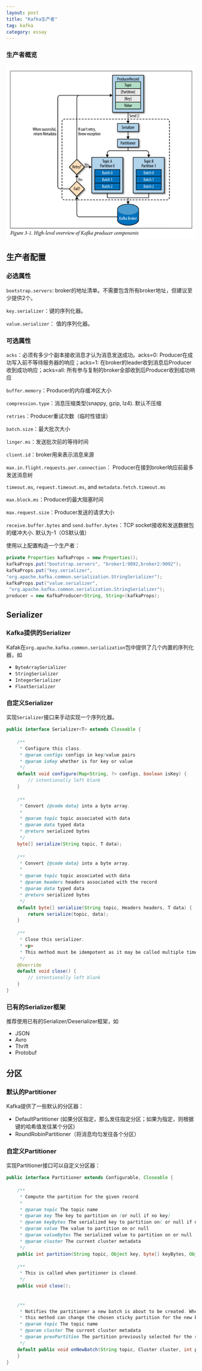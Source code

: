 ```yaml
---
layout: post
title: "Kafka生产者"
tag: kafka
category: essay
---
```


### 生产者概览

![Overview of Kafka Producer](\assets\kafka_1.png)

## 生产者配置

### 必选属性

`bootstrap.servers`: broker的地址清单。不需要包含所有broker地址，但建议至少提供2个。

`key.serializer`：键的序列化器。

`value.serializer`： 值的序列化器。

### 可选属性

`acks`：必须有多少个副本接收消息才认为消息发送成功。acks=0: Producer在成功写入前不等待服务器的响应；acks=1: 在broker的leader收到消息后Producer收到成功响应；acks=all: 所有参与复制的broker全部收到后Producer收到成功响应

`buffer.memory`：Producer的内存缓冲区大小

`compression.type`：消息压缩类型(snappy, gzip, lz4). 默认不压缩

`retries`：Producer重试次数（临时性错误）

`batch.size`：最大批次大小

`linger.ms`：发送批次前的等待时间

`client.id`：broker用来表示消息来源

`max.in.flight.requests.per.connection`： Producer在接到broker响应前最多发送消息树

`timeout.ms`, `request.timeout.ms`, and `metadata.fetch.timeout.ms`

`max.block.ms`：Producer的最大阻塞时间

`max.request.size`：Producer发送的请求大小

`receive.buffer.bytes` and `send.buffer.bytes`：TCP socket接收和发送数据包的缓冲大小. 默认为-1（OS默认值）

使用以上配置构造一个生产者：

```java
private Properties kafkaProps = new Properties(); 
kafkaProps.put("bootstrap.servers", "broker1:9092,broker2:9092");
kafkaProps.put("key.serializer", 
"org.apache.kafka.common.serialization.StringSerializer"); 
kafkaProps.put("value.serializer",
 "org.apache.kafka.common.serialization.StringSerializer");
producer = new KafkaProducer<String, String>(kafkaProps);
```

## Serializer

### Kafka提供的Serializer

Kafak在`org.apache.kafka.common.serialization`包中提供了几个内置的序列化器，如

- `ByteArraySerializer`
- `StringSerializer`
- `IntegerSerializer`
- `FloatSerializer`

### 自定义Serializer

实现`Serializer`接口来手动实现一个序列化器。

```java
public interface Serializer<T> extends Closeable {

    /**
     * Configure this class.
     * @param configs configs in key/value pairs
     * @param isKey whether is for key or value
     */
    default void configure(Map<String, ?> configs, boolean isKey) {
        // intentionally left blank
    }

    /**
     * Convert {@code data} into a byte array.
     *
     * @param topic topic associated with data
     * @param data typed data
     * @return serialized bytes
     */
    byte[] serialize(String topic, T data);

    /**
     * Convert {@code data} into a byte array.
     *
     * @param topic topic associated with data
     * @param headers headers associated with the record
     * @param data typed data
     * @return serialized bytes
     */
    default byte[] serialize(String topic, Headers headers, T data) {
        return serialize(topic, data);
    }

    /**
     * Close this serializer.
     * <p>
     * This method must be idempotent as it may be called multiple times.
     */
    @Override
    default void close() {
        // intentionally left blank
    }
}
```

### 已有的Serializer框架

推荐使用已有的Serializer/Deserializer框架，如

- JSON
- Avro
- Thrift
- Protobuf

## 分区

### 默认的Partitioner

Kafka提供了一些默认的分区器：

- DefaultPartitioner (如果分区指定，那么发往指定分区；如果为指定，则根据键的哈希值发往某个分区)
- RoundRobinPartitioner（将消息均匀发往各个分区）

### 自定义Partitioner

实现Partitioner接口可以自定义分区器：

```java
public interface Partitioner extends Configurable, Closeable {

    /**
     * Compute the partition for the given record.
     *
     * @param topic The topic name
     * @param key The key to partition on (or null if no key)
     * @param keyBytes The serialized key to partition on( or null if no key)
     * @param value The value to partition on or null
     * @param valueBytes The serialized value to partition on or null
     * @param cluster The current cluster metadata
     */
    public int partition(String topic, Object key, byte[] keyBytes, Object value, byte[] valueBytes, Cluster cluster);

    /**
     * This is called when partitioner is closed.
     */
    public void close();


    /**
     * Notifies the partitioner a new batch is about to be created. When using the sticky partitioner,
     * this method can change the chosen sticky partition for the new batch. 
     * @param topic The topic name
     * @param cluster The current cluster metadata
     * @param prevPartition The partition previously selected for the record that triggered a new batch
     */
    default public void onNewBatch(String topic, Cluster cluster, int prevPartition) {
    }
}

```


